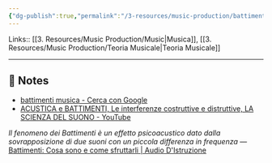 ```yaml
---
{"dg-publish":true,"permalink":"/3-resources/music-production/battimenti-musica/","tags":["type/note"]}
---
```


Links:: [[3. Resources/Music Production/Music\|Musica]], [[3. Resources/Music Production/Teoria Musicale\|Teoria Musicale]]

---

## 📝 Notes


- [battimenti musica - Cerca con Google](https://www.google.com/search?q=battimenti+musica&oq=battimenti&gs_lcrp=EgZjaHJvbWUqDAgBECMYJxiABBiKBTIOCAAQRRgUGDkYhwIYgAQyDAgBECMYJxiABBiKBTIMCAIQABgUGIcCGIAEMgcIAxAAGIAEMgcIBBAAGIAEMgcIBRAAGIAEMgcIBhAAGIAEMgcIBxAAGIAEMgcICBAAGIAEMgcICRAAGIAE0gEIMjE0MmowajeoAgCwAgA&sourceid=chrome&ie=UTF-8)
- [ACUSTICA e BATTIMENTI, Le interferenze costruttive e distruttive, LA SCIENZA DEL SUONO - YouTube](https://www.youtube.com/watch?v=eu1ddg0ulPU)

_Il fenomeno dei Battimenti è un effetto psicoacustico dato dalla sovrapposizione di due suoni con un piccola differenza in frequenza_ — [Battimenti: Cosa sono e come sfruttarli | Audio D'Istruzione](https://www.audiodistruzione.it/battimenti-cosa-sono-come/)